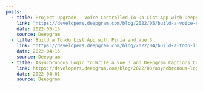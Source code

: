 ```yaml
---
posts:
  - title: Project Upgrade - Voice Controlled To-Do List App with Deepgram and Vue 3
    link: "https://developers.deepgram.com/blog/2022/05/build-a-voice-controlled-to-do-list-app-with-deepgram-and-vue-3/"
    date: 2022-05-15
    source: Deepgram
  - title: Build a To-do List App with Pinia and Vue 3
    link: "https://developers.deepgram.com/blog/2022/04/build-a-todo-list-with-pinia-and-vue-3/"
    date: 2022-04-15
    source: Deepgram
  - title: Asynchronous Logic to Write a Vue 3 and Deepgram Captions Component
    link: https://developers.deepgram.com/blog/2022/03/asynchronous-logic-to-write-a-vue-3-and-deepgram-captions-component/
    date: 2022-04-01
    source: Deepgram
---
```


